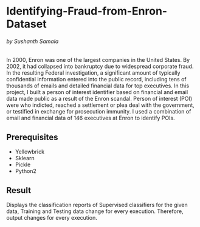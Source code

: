 # Identifying-Fraud-from-Enron-Dataset
###### by Sushanth Samala

In 2000, Enron was one of the largest companies in the United States. By 2002, it had collapsed into bankruptcy due to widespread corporate fraud. In the resulting Federal investigation, a significant amount of typically confidential information entered into the public record, including tens of thousands of emails and detailed financial data for top executives.
In this project, I built a person of interest identifier based on financial and email data made public as a result of the Enron scandal. Person of interest (POI) were who indicted, reached a settlement or plea deal with the government, or testified in exchange for prosecution immunity. I used a combination of email and financial data of 146 executives at Enron to identify POIs.
## Prerequisites

 - Yellowbrick 
 - Sklearn
 - Pickle
 - Python2

## Result
Displays the classification reports of Supervised classifiers for the given data, Training and Testing data change for every execution. Therefore, output changes for every execution. 
